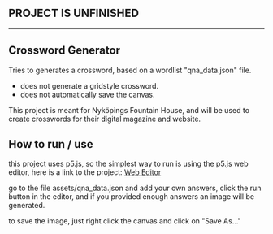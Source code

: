 ## PROJECT IS UNFINISHED
---
## Crossword Generator
Tries to generates a crossword, based on a wordlist "qna_data.json" file.
- does not generate a gridstyle crossword.
- does not automatically save the canvas.

This project is meant for Nyköpings Fountain House, and will be used
to create crosswords for their digital magazine and website.

## How to run / use
this project uses p5.js, so the simplest way to run is using the p5.js
web editor, here is a link to the project: [Web Editor]("https://editor.p5js.org/Roflcoffel/sketches/b54mSz94V")

go to the file assets/qna_data.json and add your own answers, click the run
button in the editor, and if you provided enough answers an image will be
generated.

to save the image, just right click the canvas and click on "Save As..."
